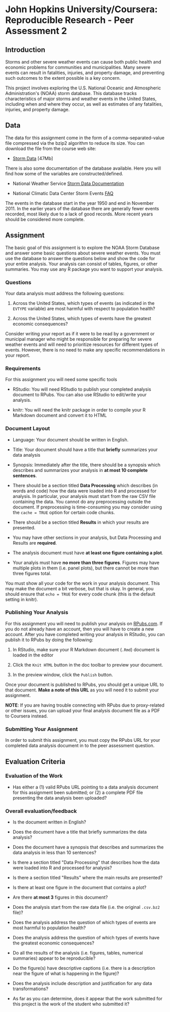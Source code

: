 John Hopkins University/Coursera: Reproducible Research - Peer Assessment 2
==================

## Introduction

Storms and other severe weather events can cause both public health and economic problems for communities and municipalities. Many severe events can result in fatalities, injuries, and property damage, and preventing such outcomes to the extent possible is a key concern.

This project involves exploring the U.S. National Oceanic and Atmospheric Administration's (NOAA) storm database. This database tracks characteristics of major storms and weather events in the United States, including when and where they occur, as well as estimates of any fatalities, injuries, and property damage.

## Data

The data for this assignment come in the form of a comma-separated-value file compressed via the bzip2 algorithm to reduce its size. You can download the file from the course web site:

- [Storm Data](https://d396qusza40orc.cloudfront.net/repdata%2Fdata%2FStormData.csv.bz2) [47Mb]

There is also some documentation of the database available. Here you will find how some of the variables are constructed/defined.

- National Weather Service [Storm Data Documentation](https://d396qusza40orc.cloudfront.net/repdata%2Fpeer2_doc%2Fpd01016005curr.pdf)

- National Climatic Data Center Storm Events [FAQ](https://d396qusza40orc.cloudfront.net/repdata%2Fpeer2_doc%2FNCDC%20Storm%20Events-FAQ%20Page.pdf)

The events in the database start in the year 1950 and end in November 2011. In the earlier years of the database there are generally fewer events recorded, most likely due to a lack of good records. More recent years should be considered more complete.

## Assignment

The basic goal of this assignment is to explore the NOAA Storm Database and answer some basic questions about severe weather events. You must use the database to answer the questions below and show the code for your entire analysis. Your analysis can consist of tables, figures, or other summaries. You may use any R package you want to support your analysis.

### Questions

Your data analysis must address the following questions:

1. Across the United States, which types of events (as indicated in the `EVTYPE` variable) are most harmful with respect to population health?

2. Across the United States, which types of events have the greatest economic consequences?

Consider writing your report as if it were to be read by a government or municipal manager who might be responsible for preparing for severe weather events and will need to prioritize resources for different types of events. However, there is no need to make any specific recommendations in your report.

### Requirements

For this assignment you will need some specific tools

- RStudio: You will need RStudio to publish your completed analysis document to RPubs. You can also use RStudio to edit/write your analysis.

- knitr: You will need the knitr package in order to compile your R Markdown document and convert it to HTML

### Document Layout

- Language: Your document should be written in English.

- Title: Your document should have a title that **briefly** summarizes your data analysis

- Synopsis: Immediately after the title, there should be a synopsis which describes and summarizes your analysis in **at most 10 complete sentences**.

- There should be a section titled **Data Processing** which describes (in words and code) how the data were loaded into R and processed for analysis. In particular, your analysis must start from the raw CSV file containing the data. You cannot do any preprocessing outside the document. If preprocessing is time-consuming you may consider using the `cache = TRUE` option for certain code chunks.

- There should be a section titled **Results** in which your results are presented.

- You may have other sections in your analysis, but Data Processing and Results are **required**.

- The analysis document must have **at least one figure containing a plot**.

- Your analyis must have **no more than three figures**. Figures may have multiple plots in them (i.e. panel plots), but there cannot be more than three figures total.

You must show all your code for the work in your analysis document. This may make the document a bit verbose, but that is okay. In general, you should ensure that `echo = TRUE` for every code chunk (this is the default setting in knitr).

### Publishing Your Analysis

For this assignment you will need to publish your analysis on [RPubs.com](http://rpubs.com/). If you do not already have an account, then you will have to create a new account. After you have completed writing your analysis in RStudio, you can publish it to RPubs by doing the following:

1. In RStudio, make sure your R Markdown document (`.Rmd`) document is loaded in the editor

2. Click the `Knit HTML` button in the doc toolbar to preview your document.

3. In the preview window, click the `Publish` button.

Once your document is published to RPubs, you should get a unique URL to that document. **Make a note of this URL** as you will need it to submit your assignment.

**NOTE**: If you are having trouble connecting with RPubs due to proxy-related or other issues, you can upload your final analysis document file as a PDF to Coursera instead.

### Submitting Your Assignment

In order to submit this assignment, you must copy the RPubs URL for your completed data analysis document in to the peer assessment question.

## Evaluation Criteria

### Evaluation of the Work

- Has either a (1) valid RPubs URL pointing to a data analysis document for this assignment been submitted; or (2) a complete PDF file presenting the data analysis been uploaded?

### Overall evaluation/feedback

- Is the document written in English?

- Does the document have a title that briefly summarizes the data analysis?

- Does the document have a synopsis that describes and summarizes the data analysis in less than 10 sentences?

- Is there a section titled "Data Processing" that describes how the data were loaded into R and processed for analysis?

- Is there a section titled "Results" where the main results are presented?

- Is there at least one figure in the document that contains a plot?

- Are there **at most 3** figures in this document?

- Does the analysis start from the raw data file (i.e. the original `.csv.bz2` file)?

- Does the analysis address the question of which types of events are most harmful to population health?

- Does the analysis address the question of which types of events have the greatest economic consequences?

- Do all the results of the analysis (i.e. figures, tables, numerical summaries) appear to be reproducible?

- Do the figure(s) have descriptive captions (i.e. there is a description near the figure of what is happening in the figure)?

- Does the analysis include description and justification for any data transformations?

- As far as you can determine, does it appear that the work submitted for this project is the work of the student who submitted it?